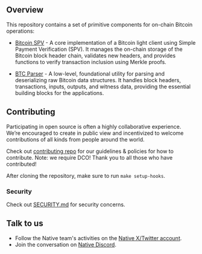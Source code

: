 <!-- markdownlint-disable MD041 -->
<!-- markdownlint-disable MD013 -->

<!-- ![Logo!](assets/logo.png) -->

## Overview 

This repository contains a set of primitive components for on-chain Bitcoin operations:

- [Bitcoin SPV](./packages/bitcoin_spv) - A core implementation of a Bitcoin light client using Simple Payment Verification (SPV). It manages the on-chain storage of the Bitcoin block header chain, validates new headers, and provides functions to verify transaction inclusion using Merkle proofs.

- [BTC Parser](./packages/btc_parser) - A low-level, foundational utility for parsing and deserializing raw Bitcoin data structures. It handles block headers, transactions, inputs, outputs, and witness data, providing the essential building blocks for the applications.

## Contributing

Participating in open source is often a highly collaborative experience. We’re encouraged to create in public view and incentivized to welcome contributions of all kinds from people around the world.

Check out [contributing repo](https://github.com/gonative-cc/contributig) for our guidelines & policies for how to contribute. Note: we require DCO! Thank you to all those who have contributed!

After cloning the repository, make sure to run `make setup-hooks`.

### Security

Check out [SECURITY.md](./SECURITY.md) for security concerns.

## Talk to us

-   Follow the Native team's activities on the [Native X/Twitter account](https://x.com/NativeNetwork).
-   Join the conversation on [Native Discord](https://discord.gg/gonative).
